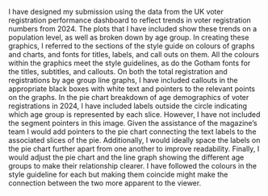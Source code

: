 I have designed my submission using the data from the UK voter registration performance dashboard to reflect trends in voter registration numbers from 2024. The plots that I have included show these trends on a population level, as well as broken down by age group. In creating these graphics, I referred to the sections of the style guide on colours of graphs and charts, and fonts for titles, labels, and call outs on them. All the colours within the graphics meet the style guidelines, as do the Gotham fonts for the titles, subtitles, and callouts. On both the total registration and registrations by age group line graphs, I have included callouts in the appropriate black boxes with white text and pointers to the relevant points on the graphs. In the pie chart breakdown of age demographics of voter registrations in 2024, I have included labels outside the circle indicating which age group is represented by each slice. However, I have not included the segment pointers in this image. Given the assistance of the magazine’s team I would add pointers to the pie chart connecting the text labels to the associated slices of the pie. Additionally, I would ideally space the labels on the pie chart further apart from one another to improve readability. Finally, I would adjust the pie chart and the line graph showing the different age groups to make their relationship clearer. I have followed the colours in the style guideline for each but making them coincide might make the connection between the two more apparent to the viewer. 
